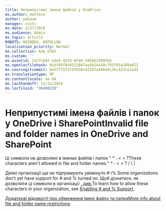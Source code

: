 ```yaml
---
title: Неприпустимі імена файлів у OneDrive
ms.author: matteva
author: pebaum
manager: scotv
ms.date: 2/27/2018
ms.audience: Admin
ms.topic: article
ROBOTS: NOINDEX, NOFOLLOW
localization_priority: Normal
ms.collection: Adm_O365
ms.custom: ''
ms.assetid: 1e27cb97-e3e5-4533-9f49-585b63399fb5
ms.openlocfilehash: 0cbf05f9c0121867aa3b24a10c7037d3a189ad22
ms.sourcegitcommit: b43f77221f47b50c41197a448a9c26c423ce1ad5
ms.translationtype: MT
ms.contentlocale: uk-UA
ms.lasthandoff: 11/15/2019
ms.locfileid: "36498220"
---
```

# <a name="invalid-file-and-folder-names-in-onedrive-and-sharepoint"></a><span data-ttu-id="ad753-102">Неприпустимі імена файлів і папок у OneDrive і SharePoint</span><span class="sxs-lookup"><span data-stu-id="ad753-102">Invalid file and folder names in OneDrive and SharePoint</span></span>

<span data-ttu-id="ad753-103">Ці символи не дозволені в іменах файлів і папок " \* : \< \> ?</span><span class="sxs-lookup"><span data-stu-id="ad753-103">These characters aren't allowed in file and folder names " \* : \< \> ?</span></span> <span data-ttu-id="ad753-104">/ \ |</span><span class="sxs-lookup"><span data-stu-id="ad753-104"></span></span> 
  
<span data-ttu-id="ad753-105">Деякі організації ще не підтримують увімкнуто # і%.</span><span class="sxs-lookup"><span data-stu-id="ad753-105">Some organizations don't yet have support for # and % turned on.</span></span> <span data-ttu-id="ad753-106">Щоб дізнатися, як дозволити ці символи в організації [, див.](https://go.microsoft.com/fwlink/?linkid=862611)</span><span class="sxs-lookup"><span data-stu-id="ad753-106">To learn how to allow these characters in your organization, see [Enabling # and % Support](https://go.microsoft.com/fwlink/?linkid=862611).</span></span> 
  
[<span data-ttu-id="ad753-107">Додаткові відомості про обмеження імені файлу та папки</span><span class="sxs-lookup"><span data-stu-id="ad753-107">More info about file and folder name restrictions</span></span>](https://go.microsoft.com/fwlink/?linkid=866430)
  

